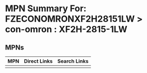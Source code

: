 



# MPN Summary For: FZECONOMRONXF2H28151LW > con-omron : XF2H-2815-1LW

## MPNs
  

|MPN|Direct Links|Search Links|
| :--- | :--- | :--- |
||||
